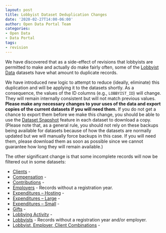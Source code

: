```yaml
---
layout: post
title: Lobbyist Dataset Deduplication Changes
date: '2020-02-27T14:00-06:00'
author: Open Data Portal Team
categories:
- Open Data
- Data Portal
tags:
- revision
---
```

We have discovered that as a side-effect of revisions that lobbyists are permitted to make and actually do make fairly often, some of the [Lobbyist Data](https://digital.cityofchicago.org/index.php/improved-lobbyist-data/) datasets have what amount to duplicate records.

We have introduced new logic to attempt to reduce (ideally, eliminate) this duplication and will be applying it to the datasets shortly. As a consequence, the values of the ID columns (e.g., `LOBBYIST_ID`) will change. They will remain internally consistent but will not match previous values. **Please make any necessary changes to your uses of the data and export copies of the current datasets if you will need them.** If you do not get a chance to export them before we make this change, you should be able to use the [Dataset Snapshot](https://support.socrata.com/hc/en-us/articles/360034795754-Dataset-Backups) feature in each dataset to download a copy. (Please note that, as a general rule, you should not rely on these backups being available for datasets because of how the datasets are normally updated but we will manually force backups in this case. If you will need them, please download them as soon as possible since we cannot guarantee how long they will remain available.)

The other significant change is that some incomplete records will now be filtered out in some datasets:

* [Clients](https://data.cityofchicago.org/Ethics/Lobbyist-Data-Clients/g8p5-y4m5) - 
* [Compensation](https://data.cityofchicago.org/Ethics/Lobbyist-Data-Compensation/dw2f-w78u) - 
* [Contributions](https://data.cityofchicago.org/Ethics/Lobbyist-Data-Contributions/p9p7-vfqc) - 
* [Employers](https://data.cityofchicago.org/Ethics/Lobbyist-Data-Employers/dmeb-2zra) - Records without a registration year.
* [Expenditures – Hosting](https://data.cityofchicago.org/Ethics/Lobbyist-Data-Expenditures-Hosting/pvm2-bd2i) - 
* [Expenditures – Large](https://data.cityofchicago.org/Ethics/Lobbyist-Data-Expenditures-Large/xika-473c) - 
* [Expenditures – Small](https://data.cityofchicago.org/Ethics/Lobbyist-Data-Expenditures-Small/eqdx-4qxd) - 
* [Gifts](https://data.cityofchicago.org/Ethics/Lobbyist-Data-Gifts/5d79-9xqr) - 
* [Lobbying Activity](https://data.cityofchicago.org/Ethics/Lobbyist-Data-Lobbying-Activity/pahz-egmi) - 
* [Lobbyists](https://data.cityofchicago.org/Ethics/Lobbyist-Data-Lobbyists/tq3e-t5yq) - Records without a registration year and/or employer.
* [Lobbyist, Employer, Client Combinations](https://data.cityofchicago.org/Ethics/Lobbyist-Data-Lobbyist-Employer-Client-Combination/2eqz-3nvz) - 
